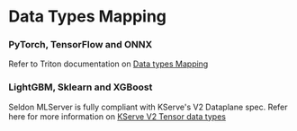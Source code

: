 # Data Types Mapping

### PyTorch, TensorFlow and ONNX

Refer to Triton documentation on [Data types Mapping](https://github.com/triton-inference-server/server/blob/main/docs/user_guide/model_configuration.md#datatypes)

### LightGBM, Sklearn and XGBoost

Seldon MLServer is fully compliant with KServe's V2 Dataplane spec. Refer here for more information on [KServe V2 Tensor data types](https://github.com/kserve/kserve/blob/master/docs/predict-api/v2/required_api.md#tensor-data-types)
